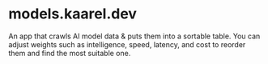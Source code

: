 # models.kaarel.dev

An app that crawls AI model data & puts them into a sortable table. You can adjust weights such as intelligence, speed, latency, and cost to reorder them and find the most suitable one.
